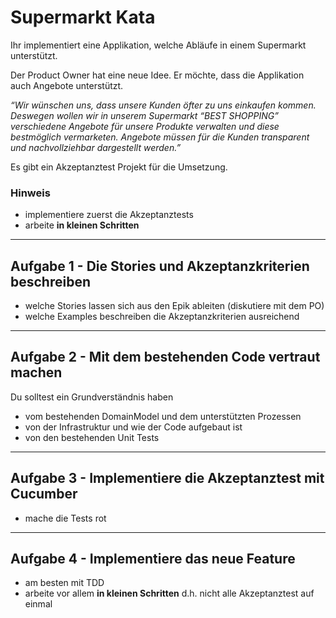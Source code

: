 # Supermarkt Kata

Ihr implementiert eine Applikation, welche Abläufe in einem Supermarkt unterstützt.

Der Product Owner hat eine neue Idee. Er möchte, dass die Applikation auch Angebote unterstützt.

*“Wir wünschen uns, dass unsere Kunden öfter zu uns einkaufen kommen. Deswegen wollen wir in unserem Supermarkt “BEST SHOPPING” verschiedene Angebote für unsere Produkte verwalten und diese bestmöglich vermarketen. Angebote müssen für die Kunden transparent und nachvollziehbar dargestellt werden.”*

Es gibt ein Akzeptanztest Projekt für die Umsetzung.

### Hinweis

* implementiere zuerst die Akzeptanztests
* arbeite **in kleinen Schritten**

---
## Aufgabe 1 - Die Stories und Akzeptanzkriterien beschreiben
* welche Stories lassen sich aus den Epik ableiten (diskutiere mit dem PO)
* welche Examples beschreiben die Akzeptanzkriterien ausreichend

---
## Aufgabe 2 - Mit dem bestehenden Code vertraut machen
Du solltest ein Grundverständnis haben 
* vom bestehenden DomainModel und dem unterstützten Prozessen
* von der Infrastruktur und wie der Code aufgebaut ist
* von den bestehenden Unit Tests

---
## Aufgabe 3 - Implementiere die Akzeptanztest mit Cucumber
* mache die Tests rot

---
## Aufgabe 4 - Implementiere das neue Feature
* am besten mit TDD
* arbeite vor allem **in kleinen Schritten** d.h. nicht alle Akzeptanztest auf einmal
